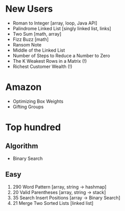# New Users
- Roman to Integer [array, loop, Java API]
- Palindrome Linked List [singly linked list, links]
- Two Sum [math, array]
- Fizz Buzz [math]
- Ransom Note
- Middle of the Linked List
- Number of Steps to Reduce a Number to Zero
- The K Weakest Rows in a Matrix (!)
- Richest Customer Wealth (!)

# Amazon

- Optimizing Box Weights
- Gifting Groups

# Top hundred

## Algorithm

- Binary Search

## Easy

1. 290 Word Pattern [array, string -> hashmap]
2. 20 Valid Parentheses [array, string -> stack]
3. 35 Search Insert Positions [array -> Binary Search]
4. 21 Merge Two Sorted Lists [linked list]
